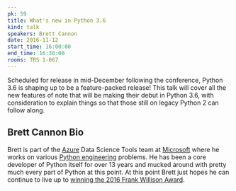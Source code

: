 ```yaml
---
pk: 59
title: What's new in Python 3.6
kind: talk
speakers: Brett Cannon
date: 2016-11-12
start_time: 16:00:00
end_time: 16:30:00
rooms: TRS 1-067
---
```


Scheduled for release in mid-December following the conference, Python 3.6 is shaping up to be a feature-packed release! This talk will cover all the new features of note that will be making their debut in Python 3.6, with consideration to explain things so that those still on legacy Python 2 can follow along.

## Brett Cannon Bio

Brett is part of the [Azure](https://azure.microsoft.com/) Data Science Tools team at [Microsoft](https://www.microsoft.com/) where he works on various [Python engineering](https://blogs.msdn.microsoft.com/pythonengineering/) problems. He has been a core developer of Python itself for over 13 years and mucked around with pretty much every part of Python at this point. At this point Brett just hopes he can continue to live up to [winning the 2016 Frank Willison Award](http://pyfound.blogspot.com/2016/05/brett-cannon-wins-frank-willison-award.html).